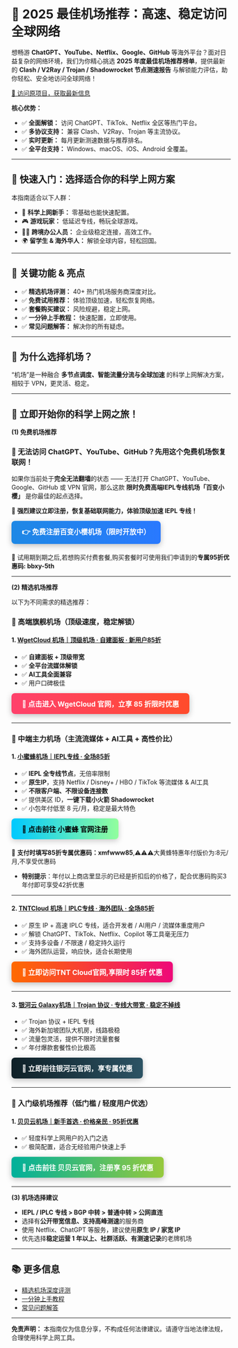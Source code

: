 # 🚀 2025 最佳机场推荐：高速、稳定访问全球网络

想畅游 **ChatGPT、YouTube、Netflix、Google、GitHub** 等海外平台？面对日益复杂的网络环境，我们为你精心挑选 **2025 年度最佳机场推荐榜单**，提供最新的 **Clash / V2Ray / Trojan / Shadowrocket 节点测速报告** 与解锁能力评估，助你轻松、安全地访问全球网络！

[🔗 访问原项目，获取最新信息](https://github.com/chatgpt-helper-tech/airport-access)

**核心优势：**

*   ✅ **全面解锁：** 访问 ChatGPT、TikTok、Netflix 全区等热门平台。
*   ✅ **多协议支持：** 兼容 Clash、V2Ray、Trojan 等主流协议。
*   ✅ **实时更新：** 每月更新测速数据与推荐排名。
*   ✅ **全平台支持：** Windows、macOS、iOS、Android 全覆盖。

---

## 🔑 快速入门：选择适合你的科学上网方案

本指南适合以下人群：

*   👶 **科学上网新手：** 零基础也能快速配置。
*   🎮 **游戏玩家：** 低延迟专线，畅玩全球游戏。
*   👨‍💻 **跨境办公人员：** 企业级稳定连接，高效工作。
*   🌍 **留学生 & 海外华人：** 解锁全球内容，轻松回国。

---

## 🎯 关键功能 & 亮点

*   ✅ **精选机场评测：** 40+ 热门机场服务商深度对比。
*   ✅ **免费试用推荐：** 体验顶级加速，轻松恢复网络。
*   ✅ **套餐购买建议：** 风险规避，稳定上网。
*   ✅ **一分钟上手教程：** 快速配置，立即使用。
*   ✅ **常见问题解答：** 解决你的所有疑虑。

---

## 🚀 为什么选择机场？

“机场”是一种融合 **多节点调度、智能流量分流与全球加速** 的科学上网解决方案，相较于 VPN，更灵活、稳定。

---

## 🔗 立即开始你的科学上网之旅！

**(1) 免费机场推荐**

### 🚀 无法访问 ChatGPT、YouTube、GitHub？先用这个免费机场恢复联网！

如果你当前处于**完全无法翻墙**的状态 —— 无法打开 ChatGPT、YouTube、Google、GitHub 或 VPN 官网，那么这款 **限时免费高端IEPL专线机场「百变小樱」** 是你最佳的起点选择。

📌 **强烈建议立即注册，恢复基础联网能力，体验顶级加速 IEPL 专线！**

<div align="left" style="margin: 10px 0 20px 0;">
  <a href="https://bbxy.xn--cesw6hd3s99f.com/auth/register?code=FFHk" target="_blank" style="
    display:inline-block;
    background:linear-gradient(90deg,#1E88E5,#2979FF);
    color:white;
    font-weight:bold;
    font-size:16px;
    padding:12px 24px;
    border-radius:8px;
    text-decoration:none;
    box-shadow:0 4px 14px rgba(0,0,0,0.25);
    transition:all 0.3s ease;
  " onmouseover="this.style.transform='scale(1.05)'" onmouseout="this.style.transform='scale(1)'">
    👉 免费注册百变小樱机场（限时开放中）
  </a>
</div>

🎁 试用期到期之后,若想购买付费套餐,购买套餐时可使用我们申请到的**专属95折优惠码: bbxy-5th**

---

**(2) 精选机场推荐**

以下为不同需求的精选推荐：

### 🚀 高端旗舰机场（顶级速度，稳定解锁）

#### 1. [**WgetCloud 机场**｜顶级机场 · 自建面板 · 新用户85折](https://invite.wgetcloud.ltd/auth/register?code=xEgJKS)

- ✅ **自建面板 + 顶级带宽**
- ✅ **全平台流媒体解锁**
- ✅ **AI工具全面兼容**
- ✅ 用户口碑极佳

<div align="left" style="margin: 10px 0 20px 0;">
  <a href="https://invite.wgetcloud.ltd/auth/register?code=xEgJKS" target="_blank" style="
    display:inline-block;
    background:linear-gradient(90deg,#ff416c,#ff4b2b);
    color:#fff;
    font-weight:600;
    font-size:16px;
    padding:12px 24px;
    border-radius:8px;
    text-decoration:none;
    box-shadow:0 4px 14px rgba(0,0,0,0.25);
    transition:all 0.3s ease;
  " onmouseover="this.style.transform='scale(1.05)'" onmouseout="this.style.transform='scale(1)'">
    <strong>🚀 点击进入 WgetCloud 官网，立享 85 折限时优惠</strong>
  </a>
</div>

---
### 💎 中端主力机场（主流流媒体 + AI工具 + 高性价比）

#### 1. [**小蜜蜂机场**｜IEPL专线 · 全场85折](https://tangwu095.xmfvipaff01.cc/register?aff=oClLBb5A)

- ✅ **IEPL 全专线节点**，无倍率限制
- ✅ **原生IP**，支持 Netflix / Disney+ / HBO / TikTok 等流媒体 & AI工具
- ✅ **不限客户端、不限设备连接数**
- ✅ 提供美区 ID，**一键下载小火箭 Shadowrocket**
- ✅ 小包年付低至 8 元/月，稳定是最大特色

<div align="left" style="margin: 10px 0 20px 0;">
  <a href="https://tangwu095.xmfvipaff01.cc/register?aff=oClLBb5A" target="_blank" style="
    display:inline-block;
    background:linear-gradient(90deg,#00c9ff,#92fe9d);
    color:#000;
    font-weight:600;
    font-size:16px;
    padding:12px 24px;
    border-radius:8px;
    text-decoration:none;
    box-shadow:0 4px 14px rgba(0,0,0,0.2);
    transition:all 0.3s ease;
  " onmouseover="this.style.transform='scale(1.05)'" onmouseout="this.style.transform='scale(1)'">
    <strong>🐝 点击前往 小蜜蜂 官网注册</strong>
  </a>
</div>

🎁 **支付时填写85折专属优惠码：xmfwww85**,⚠️⚠️⚠️大黄蜂特惠年付版价为:8元/月,不享受优惠码
- **特别提示**：年付以上商店里显示的已经是折扣后的价格了，配合优惠码购买3年付即可享受42折优惠

---

#### 2. [**TNTCloud 机场**｜IPLC专线 · 海外团队 · 全场85折](https://tanu095.tntvipaff.cc/#/register?code=7MPbfr89)

- ✅ 原生 IP + 高速 IPLC 专线，适合开发者 / AI用户 / 流媒体重度用户
- ✅ 解锁 ChatGPT、TikTok、Netflix、Copilot 等工具毫无压力
- ✅ 支持多设备 / 不限速 / 稳定持久运行
- ✅ 海外团队运营，响应快，适合长期使用

<div align="left" style="margin: 10px 0 20px 0;">
  <a href="https://tanu095.tntvipaff.cc/#/register?code=7MPbfr89" target="_blank" style="
    display:inline-block;
    background:linear-gradient(90deg,#ff6a00,#ee0979);
    color:#fff;
    font-weight:600;
    font-size:16px;
    padding:12px 24px;
    border-radius:8px;
    text-decoration:none;
    box-shadow:0 4px 14px rgba(0,0,0,0.25);
    transition:all 0.3s ease;
  " onmouseover="this.style.transform='scale(1.05)'" onmouseout="this.style.transform='scale(1)'">
    <strong>🦦 立即访问TNT Cloud官网,享限时 85折 优惠</strong>
  </a>
</div>

---

#### 3. [**银河云 Galaxy机场**｜Trojan 协议 · 专线大带宽 · 稳定不掉线](https://inv03.galaxyaff.cc/register?aff=tcOd0ob7)

- ✅ Trojan 协议 + IEPL 专线
- ✅ 海外新加坡团队大机房，线路极稳
- ✅ 流量包灵活，提供不限时流量套餐
- ✅ 年付爆款套餐性价比极高

<div align="left" style="margin: 10px 0 20px 0;">
  <a href="https://inv03.galaxyaff.cc/register?aff=tcOd0ob7" target="_blank" style="
    display:inline-block;
    background:linear-gradient(90deg,#0f2027,#2c5364);
    color:#fff;
    font-weight:600;
    font-size:16px;
    padding:12px 24px;
    border-radius:8px;
    text-decoration:none;
    box-shadow:0 4px 14px rgba(0,0,0,0.25);
    transition:all 0.3s ease;
  " onmouseover="this.style.transform='scale(1.05)'" onmouseout="this.style.transform='scale(1)'">
    <strong>🚀 立即前往银河云官网，享专属优惠</strong>
  </a>
</div>

---

### 🎯 入门级机场推荐（低门槛 / 轻度用户优选）

#### 1. [**贝贝云机场**｜新手首选 · 价格亲民 · 95折优惠](https://beibeilink.top/register?code=Oa86Fbs3)

- ✅ 轻度科学上网用户的入门之选
- ✅ 极简配置，适合无经验用户快速上手

<div align="left" style="margin: 10px 0 20px 0;">
  <a href="https://beibeilink.top/register?code=Oa86Fbs3" target="_blank" style="
    display:inline-block;
    background:linear-gradient(90deg,#00b09b,#96c93d);
    color:#fff;
    font-weight:600;
    font-size:16px;
    padding:12px 24px;
    border-radius:8px;
    text-decoration:none;
    box-shadow:0 4px 14px rgba(0,0,0,0.25);
    transition:all 0.3s ease;
  " onmouseover="this.style.transform='scale(1.05)'" onmouseout="this.style.transform='scale(1)'">
    <strong>💸 点击前往 贝贝云官网，注册享 95 折优惠</strong>
  </a>
</div>

---

**(3) 机场选择建议**

*   **IEPL / IPLC 专线 > BGP 中转 > 普通中转 > 公网直连**
*   选择有**公开带宽信息、支持高峰测速**的服务商
*   使用 Netflix、ChatGPT 等服务，建议使用**原生 IP / 家宽 IP**
*   优先选择**稳定运营 1 年以上、社群活跃、有测速记录**的老牌机场

---

## 📚 更多信息

*   [精选机场深度评测](https://gptvpnhelper.com/airport-access/)
*   [一分钟上手教程](https://gptvpnhelper.com/airport-access/#study)
*   [常见问题解答](https://gptvpnhelper.com/airport-access/#faq)

---

**免责声明：** 本指南仅为信息分享，不构成任何法律建议。请遵守当地法律法规，合理使用科学上网工具。